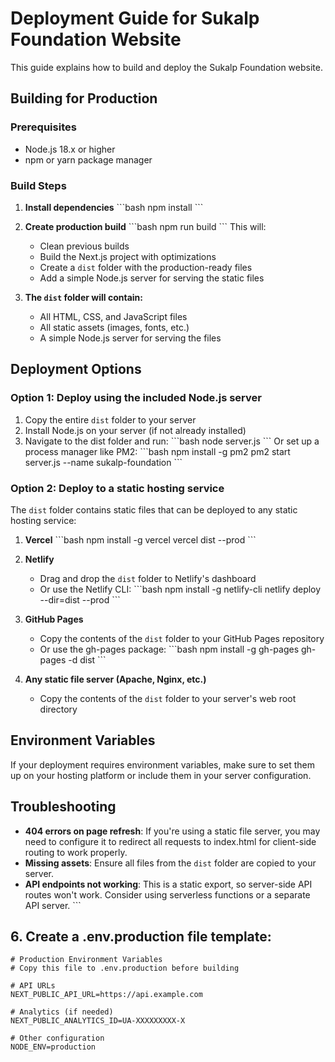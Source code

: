 # Deployment Guide for Sukalp Foundation Website

This guide explains how to build and deploy the Sukalp Foundation website.

## Building for Production

### Prerequisites
- Node.js 18.x or higher
- npm or yarn package manager

### Build Steps

1. **Install dependencies**
   \`\`\`bash
   npm install
   \`\`\`

2. **Create production build**
   \`\`\`bash
   npm run build
   \`\`\`
   This will:
   - Clean previous builds
   - Build the Next.js project with optimizations
   - Create a `dist` folder with the production-ready files
   - Add a simple Node.js server for serving the static files

3. **The `dist` folder will contain:**
   - All HTML, CSS, and JavaScript files
   - All static assets (images, fonts, etc.)
   - A simple Node.js server for serving the files

## Deployment Options

### Option 1: Deploy using the included Node.js server

1. Copy the entire `dist` folder to your server
2. Install Node.js on your server (if not already installed)
3. Navigate to the dist folder and run:
   \`\`\`bash
   node server.js
   \`\`\`
   Or set up a process manager like PM2:
   \`\`\`bash
   npm install -g pm2
   pm2 start server.js --name sukalp-foundation
   \`\`\`

### Option 2: Deploy to a static hosting service

The `dist` folder contains static files that can be deployed to any static hosting service:

1. **Vercel**
   \`\`\`bash
   npm install -g vercel
   vercel dist --prod
   \`\`\`

2. **Netlify**
   - Drag and drop the `dist` folder to Netlify's dashboard
   - Or use the Netlify CLI:
     \`\`\`bash
     npm install -g netlify-cli
     netlify deploy --dir=dist --prod
     \`\`\`

3. **GitHub Pages**
   - Copy the contents of the `dist` folder to your GitHub Pages repository
   - Or use the gh-pages package:
     \`\`\`bash
     npm install -g gh-pages
     gh-pages -d dist
     \`\`\`

4. **Any static file server (Apache, Nginx, etc.)**
   - Copy the contents of the `dist` folder to your server's web root directory

## Environment Variables

If your deployment requires environment variables, make sure to set them up on your hosting platform or include them in your server configuration.

## Troubleshooting

- **404 errors on page refresh**: If you're using a static file server, you may need to configure it to redirect all requests to index.html for client-side routing to work properly.
- **Missing assets**: Ensure all files from the `dist` folder are copied to your server.
- **API endpoints not working**: This is a static export, so server-side API routes won't work. Consider using serverless functions or a separate API server.
\`\`\`

## 6. Create a .env.production file template:

```text file=".env.production.example"
# Production Environment Variables
# Copy this file to .env.production before building

# API URLs
NEXT_PUBLIC_API_URL=https://api.example.com

# Analytics (if needed)
NEXT_PUBLIC_ANALYTICS_ID=UA-XXXXXXXXX-X

# Other configuration
NODE_ENV=production
